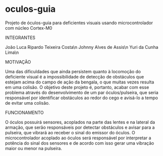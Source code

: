 # oculos-guia
Projeto de óculos-guia para deficientes visuais usando microcontrolador com núcleo Cortex-M0

INTEGRANTES

João Luca Ripardo Teixeira Costa\n
Johnny Alves de Assis\n
Yuri da Cunha Lima\n


MOTIVAÇÃO

Uma das dificuldades que ainda persistem quanto à locomoção do deficiente visual é a impossibilidade de detecção de obstáculos que estejam acima do campo de ação da bengala, o que muitas vezes resulta em uma colisão.
O objetivo deste projeto é, portanto, acabar com esse problema através do desenvolvimento de um par óculos/pulseira,  que seria responsável por identificar obstáculos ao redor do cego e avisá-lo a tempo de evitar uma colisão. 

FUNCIONAMENTO

O óculos possuirá sensores, acoplados na parte das lentes e na lateral da armação, que serão responsáveis por detectar obstáculos e avisar para a pulseira, que vibrará ao receber o sinal do emissor do óculos. O microcontrolador acoplado ao óculos será responsável por interpretar a potência do sinal dos sensores e de acordo com isso gerar uma vibração maior ou menor na pulseira.
